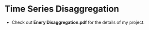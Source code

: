 # Time Series Disaggregation

- Check out **Enery Disaggregation.pdf** for the details of my project.